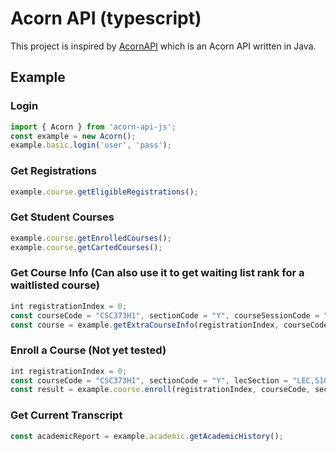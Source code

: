 # Acorn API (typescript)
This project is inspired by [AcornAPI](https://github.com/LesterLyu/AcornAPI)
 which is an Acorn API written in Java.


## Example

### Login
```javascript
import { Acorn } from 'acorn-api-js';
const example = new Acorn();
example.basic.login('user', 'pass');
```

### Get Registrations
```javascript
example.course.getEligibleRegistrations();
```

### Get Student Courses
```javascript
example.course.getEnrolledCourses();
example.course.getCartedCourses();
```

### Get Course Info (Can also use it to get waiting list rank for a waitlisted course)
```javascript
int registrationIndex = 0;
const courseCode = "CSC373H1", sectionCode = "Y", courseSessionCode = "20175";
const course = example.getExtraCourseInfo(registrationIndex, courseCode, courseSessionCode, sectionCode);
```

### Enroll a Course (Not yet tested)
```javascript
int registrationIndex = 0;
const courseCode = "CSC373H1", sectionCode = "Y", lecSection = "LEC,5101";
const result = example.course.enroll(registrationIndex, courseCode, sectionCode, lecSection);
```

### Get Current Transcript
```javascript
const academicReport = example.academic.getAcademicHistory();
```

